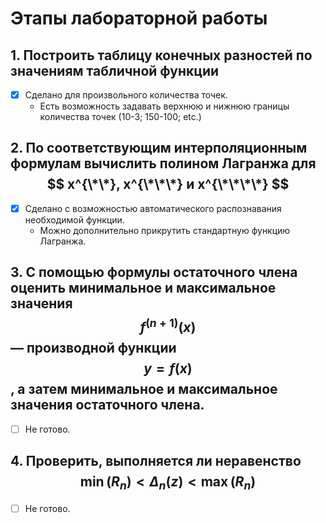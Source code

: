# Этапы лабораторной работы
## 1. Построить таблицу конечных разностей по значениям табличной функции
- [x] Сделано для произвольного количества точек.
  - Есть возможность задавать верхнюю и нижнюю границы количества точек (10-3; 150-100; etc.)
## 2. По соответствующим интерполяционным формулам вычислить полином Лагранжа для $$ x^{\*\*}, x^{\*\*\*} и x^{\*\*\*\*} $$
- [x] Сделано с возможностью автоматического распознавания необходимой функции.
  - Можно дополнительно прикрутить стандартную функцию Лагранжа.
## 3. С помощью формулы остаточного члена оценить минимальное и максимальное значения $$f^{(n + 1)}(x)$$ — производной функции $$y = f(x)$$, а затем минимальное и максимальное значения остаточного члена.
- [ ] Не готово.
## 4. Проверить, выполняется ли неравенство $$\min(R_n) < \Delta_n(z)<\max(R_n)$$
- [ ] Не готово.